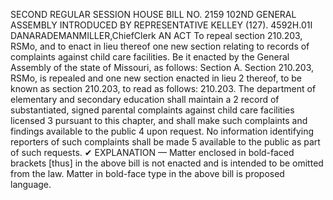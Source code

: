 SECOND REGULAR SESSION
HOUSE BILL NO. 2159
102ND GENERAL ASSEMBLY
INTRODUCED BY REPRESENTATIVE KELLEY (127).
4592H.01I DANARADEMANMILLER,ChiefClerk
AN ACT
To repeal section 210.203, RSMo, and to enact in lieu thereof one new section relating to
records of complaints against child care facilities.
Be it enacted by the General Assembly of the state of Missouri, as follows:
Section A. Section 210.203, RSMo, is repealed and one new section enacted in lieu
2 thereof, to be known as section 210.203, to read as follows:
210.203. The department of elementary and secondary education shall maintain a
2 record of substantiated, signed parental complaints against child care facilities licensed
3 pursuant to this chapter, and shall make such complaints and findings available to the public
4 upon request. No information identifying reporters of such complaints shall be made
5 available to the public as part of such requests.
✔
EXPLANATION — Matter enclosed in bold-faced brackets [thus] in the above bill is not enacted and is
intended to be omitted from the law. Matter in bold-face type in the above bill is proposed language.